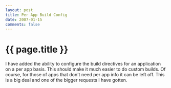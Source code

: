 ```yaml
---
layout: post
title: Per App Build Config
date: 2007-01-15
comments: false
---
```


{{ page.title }}
================

I have added the ability to configure the build directives for an
application on a per app basis. This should make it much easier to do
custom builds. Of course, for those of apps that don't need per app
info it can be left off. This is a big deal and one of the bigger
requests I have gotten.
